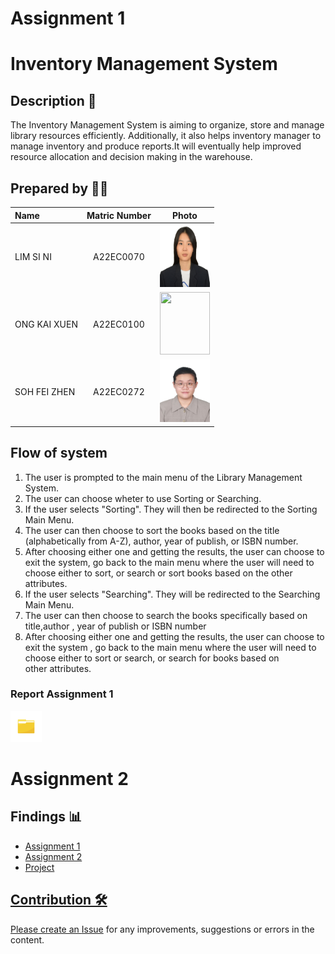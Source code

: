 # Assignment 1

# Inventory Management System


## Description 📝
The Inventory Management System is aiming to organize, store and manage library resources efficiently. Additionally, it also helps inventory manager to manage inventory and produce reports.It will eventually help improved resource allocation and decision making in the warehouse.


## Prepared by 🧑‍💻

| Name             | Matric Number | Photo                                                         |
| :---------------- | :-------------: | :------------------------------------------------------------: |
| LIM SI NI   | A22EC0070        | <a href="https://www.linkedin.com/in/si-ni-lim-059028257/" title="LIM SI NI LinkedIn"><img src="./Images/LIM SI NI.jpg" width=80px, height=100px>     |
| ONG KAI XUEN     | A22EC0100       | <a href="https://www.linkedin.com/in/kai-xuen-6521b2257/" title="ONG KEI XUEN LinkedIn"><img src="./Images/boy_4537038.png" width=80px, height=100px>     |
| SOH FEI ZHEN      | A22EC0272        | <a href="https://www.linkedin.com/in/fei-zhen-soh-b311a0257/" title="SOH FEI ZHEN LinkedIn"><img src="./Images/SOH FEI ZHEN.jpg" width=80px, height=100px>     |


## Flow of system
1. The user is prompted to the main menu of the Library Management System.
2. The user can choose wheter to use Sorting or Searching.
3. If the user selects "Sorting". They will then be redirected to the Sorting Main Menu.
4. The user can then choose to sort the books based on the title (alphabetically from A-Z), author, year of publish, or ISBN number.
5. After choosing either one and getting the results, the user can choose to exit the system, go back to the main menu where the user will need to choose either to sort, or search or sort books based on the other attributes.
6. If the user selects "Searching". They will be redirected to the Searching Main Menu.
7. The user can then choose to search the books specifically based on title,author , year of publish or ISBN number
8. After choosing either one and getting the results, the user can choose to exit the system , go back to the main menu where the user will need to choose either to sort or search, or search for books based on other attributes.

<h3>Report Assignment 1</h3>
<a href="Assignment 1/files"><img src="./Images/folder.jpg" width="50px" height="50px" ></a>



# Assignment 2


## Findings 📊

- <a href="Assignment 1" >Assignment 1 
- Assignment 2
- Project

## Contribution 🛠️
Please create an [Issue](https://github.com/jjn7702/SECJ2013-DSA/Submission/Sample/issues) for any improvements, suggestions or errors in the content.

